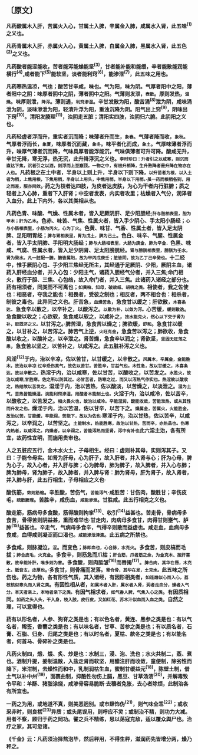 ## 〔原文〕

**凡药酸属木入肝，苦属火入心，甘属土入脾，辛属金入肺，咸属水入肾，此五味<sup>(1)</sup>之义也。**

**凡药青属木入肝，赤属火入心，黄属土入脾，白属金入肺，黑属水入肾，此五色<sup>(2)</sup>之义也。**

**凡药酸者能涩能收，苦者能泻能燥能坚<sup>(3)</sup>，甘者能补能和能缓，辛者能散能润能横行<sup>(4)</sup>,咸者能下<sup>(5)</sup>能软坚，淡者能利窍<sup>(6)</sup>，能渗泄<sup>(7)</sup>，此五味之用也。**

**凡药寒热温凉，气也；酸苦甘辛咸，味也。气为阳，味为阴。气厚者阳中之阳，薄者阳中之阴：味厚者阴中之阴，薄者阴中之阳。气薄则发泄，<small>表散</small>。厚则发热，<small>温燥</small>。味厚则泄，<small>降泻</small>。薄则通，<small>利窍渗湿</small>。辛甘发散为阳，酸苦涌<sup>(8)</sup>泄为阴，咸味涌泄为阴，淡味渗泄为阳，轻清升浮为阳，重浊沉降为阴。阳气出上窍<sup>(9)</sup>，阴味出下窍<sup>(10)</sup>。清阳发腠理<sup>(11)</sup>，浊阴走五脏；清阳实四肢，浊阴归六腑。此阴阳之义也。**

**凡药轻虚者浮而升，重实者沉而降；味薄者升而生，<small>象春</small>。气薄者降而收，<small>象秋</small>。气厚者浮而长，<small>象夏</small>，味厚者沉而藏，<small>象冬</small>。味平者化而成，<small>象土</small>。气厚味薄者浮而升，味厚气薄者沉而降，气味具厚者能浮能沉，气味俱薄者可升可降。酸咸无升，辛甘无降，寒无浮，热无沉，此升降浮沉之义也。<small>李时珍曰：升者引之以咸寒，则沉而直达下焦，沉者引之以酒，则浮而上至巅顶。一物之中，有根升梢降，生升熟降者是升降在物亦在人也</small>。凡药根之在土中者，半身以上则上升，半身以下则下降，<small>以升苗者为根，以入土者为梢，上焦用根，下焦用梢，半身以上用头，中焦用梢，半身以下用梢。·虽一药而根梢各别，用之而差，服亦罔效</small>。·药之为枝者达四肢，为皮者达皮肤，为心为干者内行脏腑；质之轻者上入心肺，重者下入肝肾；中空者发表，内实者攻里；枯燥者入气分，润泽者入血分。此上下内外，各以其类相从也。**

**凡药色青、味酸、气燥、性属木者，皆入足厥阴肝、足少阳胆经;<small>肝与胆相表里，胆为甲木；肝为乙木</small>。色赤、味苦、气焦、性属火者，皆入手少阴心、手太阳小肠经；<small>心与小肠相表里，小肠为丙火，心为丁火</small>。色黄、味甘、气香、性属土者，皆入足太阴脾、足阳明胃经；<small>脾与胃相表里，胃为戊土，脾为己土</small>。色白、味辛、气腥、性属金者，皆入手太阴肺、手阳明大肠经；<small>肺与大肠相表里，大肠为庚金，肺为辛金．</small>色黑、味咸、气腐、性属水者，皆入足少阴肾、足太阳膀胱经。<small>肾与膀胱相表里，膀胱为壬水，肾为癸水。凡一脏配一腑。腑皆属阳，故为甲丙戊庚壬；脏皆阴，故为乙丁己辛癸也。</small>十二经中，惟手厥阴心包、手少阳三焦经无所主，其经通于足厥阴、少阳，厥阴主血，诸药入肝经血分者，并入心包：少阳主气，诸药入胆经气分者，并入三焦;命门相火，散行于胆、三焦、心包络，故入命门者，并入三焦。此诸药入诸经之部分也。药有相须者，同类而不可离也；<small>如黄柏、知母，破故纸、胡桃之类。</small>相使者，我之佐使也：相恶者，夺我之能也：相畏者，受彼之制也；相反者，两不相合也：相杀者，制彼之毒也。此异同之义也。肝苦急，<small>血燥苦急</small>，急食甘以缓之；肝欲散，<small>木喜条达</small>．急食辛以散之，以辛补之，以酸泻之。<small>以散为补，以敛为泻。</small>心苦缓，<small>缓则散逸</small>。急食酸以收之；心欲软，急食咸以软之，以咸补之，<small>按水能克火，然心以下交于肾为补，取既济之义。</small>以甘泻之。·脾苦湿，急食苦以燥之；脾欲缓，<small>舒和</small>。急食甘以缓之，以甘补之，以苦泻之。肺苦气上逆，<small>火旺克金</small>，急食苦以泻之；肺欲收，急食酸以收之，以酸补之，以辛泄之。肾苦燥，急食辛以润之；肾欲坚，<small>坚固无狂荡之患</small>，急食苦以坚之，以苦补之，以咸泻之。此五脏补泻之义也。**

**风淫<sup>(12)</sup>于内，治以辛凉，佐以苦甘，以甘缓之，以辛散之。<small>风属木，辛属金，金能胜木，故治以辛凉·过辛恐伤真气，故佐以苦甘。苦胜辛，甘益气也。木性急，故以甘缓之，木喜条达，故以辛散之。</small>热淫于内，治以咸寒，佐以甘苦，以酸收之，以苦发之。<small>水胜火，故治以咸寒,甘胜寒。佐之所以防其过。必甘苦者，防寒之过，而又以泻热气作实也。热淫故以酸收之，热结故以苦发之。</small>湿淫于内，治以苦热，佐以酸淡，以苦燥之，以淡泄之。<small>湿为土气，苦热皆能燥湿。淡能利窍渗湿，用酸者木能制土也。</small>火淫于内，治以咸冷，佐以苦辛，以酸收之，以苦发之。<small>相火畏火也，故治以咸冷。辛能湿润，酸能收敛，苦能泄热，或从其性而升发之也。</small>燥淫于内，治以苦温，佐以甘辛，以苦下之。<small>燥属金，苦属火，火能胜金，故治以苦。甘能缓，辛能润，苦能下，故以为佐也·</small>寒淫于内，治以甘热，佐以苦辛，以咸泻之，以辛润之，以苦坚之。<small>土能制水，热能胜寒，故治以甘热，苦而辛，亦热品也。伤寒内热者，以咸泻之。内燥者，以辛润之，苦能泻热而坚肾，泻中有补也</small>此六淫主治，各有所宜，故药性宜明，而施用贵审也。**

**人之五脏应五行，金木水火土，子母相生。经曰：虚则补其母，实则泻其子。又曰：子能令母实。如肾为肝母，心为肝子，故入肝者，并入肾与心；肝为心母，脾为心子，故入心者，并入肝与脾；心为脾母，肺为脾子，故入脾者，并入心与肺；脾为肺母，肾为肺子，故入肺者，并入脾与肾：肺为肾母，肝为肾子，故入肾者，并入肺与肝，此五行相生，子母相应之义也·**

**酸伤筋，<small>敛则筋缩</small>。辛胜酸，苦伤气，<small>苦能泻气</small>·咸胜苦：甘伤肉，酸胜甘；辛伤皮毛，<small>疏散腠理</small>。苦胜辛，咸伤血，<small>咸能渗泄</small>。甘胜咸。此五行相克之义也。**

**酸走筋，筋病毋多食酸，筋得酸则拘挛<sup>(13)</sup>、收引<sup>(14)</sup>益甚也。苦走骨，骨病毋多食苦，骨得苦则阴益甚，重而难举也·甘走肉，肉病毋多食甘，肉得甘则壅气、胪肿<sup>(15)</sup>益甚也。辛走气，气病毋多食辛，气得辛则散而益虚也。咸走血，血病毋多食咸，血得咸则凝涩而口渴也。<small>咸能渗泄津液</small>。此五病之所禁也。**

**多食咸，则脉凝泣，<small>涩</small>。而变色；<small>脉即血也，心合脉，水克火</small>。多食苦，则皮槁而毛拔；<small>肺合皮毛，火克金</small>。多食辛，则筋急而爪枯；<small>肝合筋，爪者筋之余，为金克木、按肝喜散，故辛能补肝，唯多则为害</small>。多食酸，则肉胝皱<sup>(16)</sup>而唇揭<sup>(17)</sup>。<small>脾合肉，其华在唇，木克土。胝音支，皮厚也</small>。·多食甘，则骨痛而发落。<small>肾合骨，其华在发，土克水。</small>此五味之所伤也。药之为物，各有形性气质，其入诸经，有因形相类者，<small>如连翘似心而入心，荔枝核似睾丸而入肾之类</small>。有因性相从者，<small>如属木者入肝，属水者入肾，润者走血分，燥者入气分。本天者亲上，本地者亲下之类。</small>有因气相求者，<small>如气香人脾，气焦入心之类</small>。有因质相同。<small>如药之头入头，干入身，枝入肢，皮行皮，又如红花、苏木汁似血而入血之类</small>。自然之理，可以意得也。**

**药有以形名者，人参、狗脊之类是也；有以色名者，黄连、黑参之类是也：有以气名者，稀签，香薷之类是也；有以味名者，甘草、苦参之类是也；有以质名者，石膏、石脂、归身、归尾之类是也；有以时名者，夏枯、款冬之类是也；有以能名者，何首马、骨碎补之类是也。**

**凡药火制四，煅、煨、炙、炒是也：水制三，浸、泡、洗也；水火共制二，蒸、煮也。酒制升提，姜制温散，入盐走肾而软坚，用醋注肝而收敛，童便制，除劣性而降下，米泔制，去燥性而和中，乳制润枯生血，蜜制甘缓益元<sup>(18)</sup>，陈壁土制，借土气以补中州<sup>(19)</sup>，面裹曲制，抑酷性勿伤上膈，黑豆、甘草汤渍<sup>(20)</sup>，并解毒致令平和：羊酥、猪脂涂烧，咸渗骨容易脆断·去穰者免胀，去心者除烦，此制治各有所宜也。**

**一药之为用，或地道不真，则美恶迥别。或市肆饰伪<sup>(21)</sup>，则气味全乖<sup>(22)</sup>；或收采非时，则良楛<sup>(23)</sup>异质；或头尾误用，则呼应不灵；或制治不精，则功力大减。用者不察，顾归于药之罔功。譬之兵不精练，思以荡寇克敌，适以覆众舆尸也。治疗之家，其可忽诸。**

**《千金》云：凡药须治择熬泡毕，然后秤用，不得生秤，滋润药先皆增分两，燥乃秤之。**